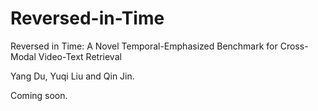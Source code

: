 # Reversed-in-Time
Reversed in Time: A Novel Temporal-Emphasized Benchmark for Cross-Modal Video-Text Retrieval

Yang Du, Yuqi Liu and Qin Jin.

Coming soon.










